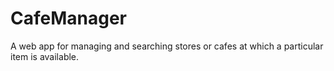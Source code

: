 # CafeManager
A web app for managing and searching stores or cafes at which a particular item is available.

